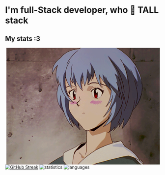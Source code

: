 <h1>I'm full-Stack developer, who 💚 TALL stack</h1>
<p align="left">
  <h2>My stats :3</h2>
  <img src="https://raw.githubusercontent.com/vkarchevskyi/vkarchevskyi/gh-pages/rei.gif" alt="rei" align="right" width="500" height="380">
  
  [![GitHub Streak](https://github-readme-streak-stats.herokuapp.com/?user=vkarchevskyi&theme=merko&count_private=true)](https://git.io/streak-stats)
  <img src="https://github-readme-stats.vercel.app/api?username=vkarchevskyi&hide=contribs,prs&show_icons=true&theme=merko" alt="statistics">
  <img src="https://github-readme-stats.vercel.app/api/top-langs/?username=vkarchevskyi&layout=compact&theme=merko" alt="languages">
</p>
